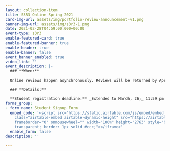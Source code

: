 ```yaml
---
layout: collection-item
title: S3R3 Online Spring 2021
card-img-url: assets/img/portfolio-review-announcement-v1.png
banner-img-url: assets/img/s3r3-1.png
date: 2021-02-28T04:59:00.000+00:00
event-type: s3r3
enable-featured-card: true
enable-featured-banner: true
enable-header: true
enable-banner: false
event_banner_enabled: true
video_link: ''
event_description: |-
  ### **When:**

  Online reviews happen asynchronously. Reviews will be returned by April 20th, 2021.

  ### **Details:**

  **Student registration deadline:** _Extended to March, 26;_ 11:59 pm EST.
forms_group:
- form_name: Student Signup Form
  embed_code: '<script src="https://static.airtable.com/js/embed/embed_snippet_v1.js"></script><iframe
    class="airtable-embed airtable-dynamic-height" src="https://airtable.com/embed/shrkTKbQ31lnU0Lix?backgroundColor=pink"
    frameborder="0" onmousewheel="" width="100%" height="2763" style="background:
    transparent; border: 1px solid #ccc;"></iframe>'
  enable_form: false
description: ''

---
```

